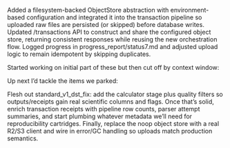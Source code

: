 Added a filesystem-backed ObjectStore abstraction with environment-based configuration and integrated it into the transaction pipeline so uploaded raw files are persisted (or skipped) before database writes.
Updated /transactions API to construct and share the configured object store, returning consistent responses while reusing the new orchestration flow.
Logged progress in progress_report/status7.md and adjusted upload logic to remain idempotent by skipping duplicates.

Started working on initial part of these but then cut off by context window: 

Up next I’d tackle the items we parked:

Flesh out standard_v1_dst_fix: add the calculator stage plus quality filters so outputs/receipts gain real scientific columns and flags.
Once that’s solid, enrich transaction receipts with pipeline row counts, parser attempt summaries, and start plumbing whatever metadata we’ll need for reproducibility cartridges.
Finally, replace the noop object store with a real R2/S3 client and wire in error/GC handling so uploads match production semantics.